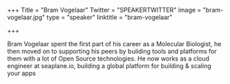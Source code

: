 +++
Title = "Bram Vogelaar"
Twitter = "SPEAKERTWITTER"
image = "bram-vogelaar.jpg"
type = "speaker"
linktitle = "bram-vogelaar"

+++

Bram Vogelaar spent the first part of his career as a Molecular Biologist, he then moved on to supporting his peers by building tools and platforms for them with a lot of Open Source technologies. He now works as a cloud engineer at seaplane.io, building a global platform for building & scaling your apps
